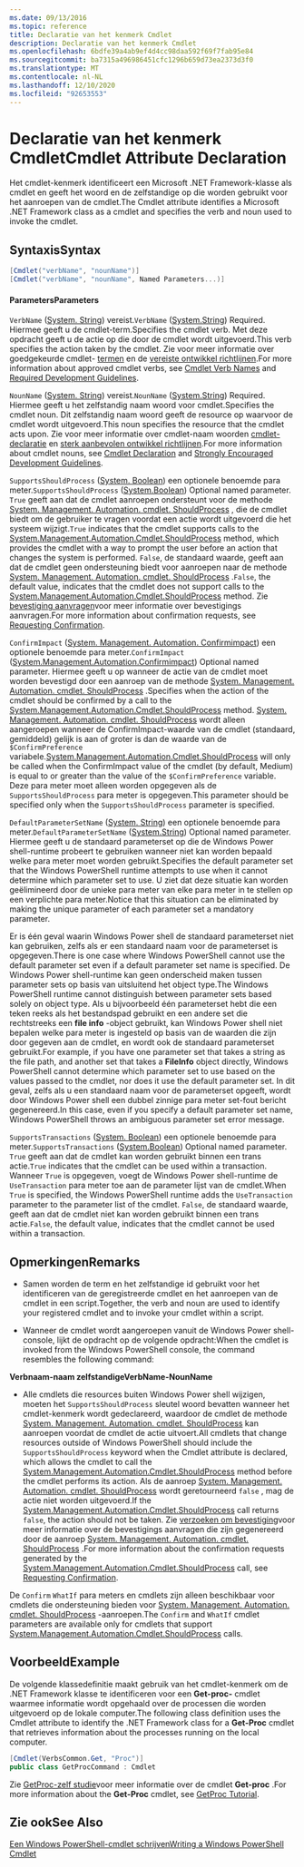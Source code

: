 ```yaml
---
ms.date: 09/13/2016
ms.topic: reference
title: Declaratie van het kenmerk Cmdlet
description: Declaratie van het kenmerk Cmdlet
ms.openlocfilehash: 6bdfe39a4ab9ef4d4cc98daa592f69f7fab95e84
ms.sourcegitcommit: ba7315a496986451cfc1296b659d73ea2373d3f0
ms.translationtype: MT
ms.contentlocale: nl-NL
ms.lasthandoff: 12/10/2020
ms.locfileid: "92653553"
---
```

# <a name="cmdlet-attribute-declaration"></a><span data-ttu-id="eacd8-103">Declaratie van het kenmerk Cmdlet</span><span class="sxs-lookup"><span data-stu-id="eacd8-103">Cmdlet Attribute Declaration</span></span>

<span data-ttu-id="eacd8-104">Het cmdlet-kenmerk identificeert een Microsoft .NET Framework-klasse als cmdlet en geeft het woord en de zelfstandige op die worden gebruikt voor het aanroepen van de cmdlet.</span><span class="sxs-lookup"><span data-stu-id="eacd8-104">The Cmdlet attribute identifies a Microsoft .NET Framework class as a cmdlet and specifies the verb and noun used to invoke the cmdlet.</span></span>

## <a name="syntax"></a><span data-ttu-id="eacd8-105">Syntaxis</span><span class="sxs-lookup"><span data-stu-id="eacd8-105">Syntax</span></span>

```csharp
[Cmdlet("verbName", "nounName")]
[Cmdlet("verbName", "nounName", Named Parameters...)]
```

#### <a name="parameters"></a><span data-ttu-id="eacd8-106">Parameters</span><span class="sxs-lookup"><span data-stu-id="eacd8-106">Parameters</span></span>

<span data-ttu-id="eacd8-107">`VerbName` ([System. String](/dotnet/api/System.String)) vereist.</span><span class="sxs-lookup"><span data-stu-id="eacd8-107">`VerbName` ([System.String](/dotnet/api/System.String)) Required.</span></span> <span data-ttu-id="eacd8-108">Hiermee geeft u de cmdlet-term.</span><span class="sxs-lookup"><span data-stu-id="eacd8-108">Specifies the cmdlet verb.</span></span> <span data-ttu-id="eacd8-109">Met deze opdracht geeft u de actie op die door de cmdlet wordt uitgevoerd.</span><span class="sxs-lookup"><span data-stu-id="eacd8-109">This verb specifies the action taken by the cmdlet.</span></span> <span data-ttu-id="eacd8-110">Zie voor meer informatie over goedgekeurde cmdlet- [termen](./approved-verbs-for-windows-powershell-commands.md) en de [vereiste ontwikkel richtlijnen](./required-development-guidelines.md).</span><span class="sxs-lookup"><span data-stu-id="eacd8-110">For more information about approved cmdlet verbs, see [Cmdlet Verb Names](./approved-verbs-for-windows-powershell-commands.md) and [Required Development Guidelines](./required-development-guidelines.md).</span></span>

<span data-ttu-id="eacd8-111">`NounName` ([System. String](/dotnet/api/System.String)) vereist.</span><span class="sxs-lookup"><span data-stu-id="eacd8-111">`NounName` ([System.String](/dotnet/api/System.String)) Required.</span></span> <span data-ttu-id="eacd8-112">Hiermee geeft u het zelfstandig naam woord voor cmdlet.</span><span class="sxs-lookup"><span data-stu-id="eacd8-112">Specifies the cmdlet noun.</span></span> <span data-ttu-id="eacd8-113">Dit zelfstandig naam woord geeft de resource op waarvoor de cmdlet wordt uitgevoerd.</span><span class="sxs-lookup"><span data-stu-id="eacd8-113">This noun specifies the resource that the cmdlet acts upon.</span></span> <span data-ttu-id="eacd8-114">Zie voor meer informatie over cmdlet-naam woorden [cmdlet-declaratie](./cmdlet-class-declaration.md) en [sterk aanbevolen ontwikkel richtlijnen](./strongly-encouraged-development-guidelines.md).</span><span class="sxs-lookup"><span data-stu-id="eacd8-114">For more information about cmdlet nouns, see [Cmdlet Declaration](./cmdlet-class-declaration.md) and [Strongly Encouraged Development Guidelines](./strongly-encouraged-development-guidelines.md).</span></span>

<span data-ttu-id="eacd8-115">`SupportsShouldProcess` ([System. Boolean](/dotnet/api/System.Boolean)) een optionele benoemde para meter.</span><span class="sxs-lookup"><span data-stu-id="eacd8-115">`SupportsShouldProcess` ([System.Boolean](/dotnet/api/System.Boolean)) Optional named parameter.</span></span> <span data-ttu-id="eacd8-116">`True` geeft aan dat de cmdlet aanroepen ondersteunt voor de methode [System. Management. Automation. cmdlet. ShouldProcess](/dotnet/api/System.Management.Automation.Cmdlet.ShouldProcess) , die de cmdlet biedt om de gebruiker te vragen voordat een actie wordt uitgevoerd die het systeem wijzigt.</span><span class="sxs-lookup"><span data-stu-id="eacd8-116">`True` indicates that the cmdlet supports calls to the [System.Management.Automation.Cmdlet.ShouldProcess](/dotnet/api/System.Management.Automation.Cmdlet.ShouldProcess) method, which provides the cmdlet with a way to prompt the user before an action that changes the system is performed.</span></span> <span data-ttu-id="eacd8-117">`False`, de standaard waarde, geeft aan dat de cmdlet geen ondersteuning biedt voor aanroepen naar de methode [System. Management. Automation. cmdlet. ShouldProcess](/dotnet/api/System.Management.Automation.Cmdlet.ShouldProcess) .</span><span class="sxs-lookup"><span data-stu-id="eacd8-117">`False`, the default value, indicates that the cmdlet does not support calls to the [System.Management.Automation.Cmdlet.ShouldProcess](/dotnet/api/System.Management.Automation.Cmdlet.ShouldProcess) method.</span></span> <span data-ttu-id="eacd8-118">Zie [bevestiging aanvragen](./requesting-confirmation-from-cmdlets.md)voor meer informatie over bevestigings aanvragen.</span><span class="sxs-lookup"><span data-stu-id="eacd8-118">For more information about confirmation requests, see [Requesting Confirmation](./requesting-confirmation-from-cmdlets.md).</span></span>

<span data-ttu-id="eacd8-119">`ConfirmImpact` ([System. Management. Automation. Confirmimpact](/dotnet/api/System.Management.Automation.ConfirmImpact)) een optionele benoemde para meter.</span><span class="sxs-lookup"><span data-stu-id="eacd8-119">`ConfirmImpact` ([System.Management.Automation.Confirmimpact](/dotnet/api/System.Management.Automation.ConfirmImpact)) Optional named parameter.</span></span> <span data-ttu-id="eacd8-120">Hiermee geeft u op wanneer de actie van de cmdlet moet worden bevestigd door een aanroep van de methode [System. Management. Automation. cmdlet. ShouldProcess](/dotnet/api/System.Management.Automation.Cmdlet.ShouldProcess) .</span><span class="sxs-lookup"><span data-stu-id="eacd8-120">Specifies when the action of the cmdlet should be confirmed by a call to the [System.Management.Automation.Cmdlet.ShouldProcess](/dotnet/api/System.Management.Automation.Cmdlet.ShouldProcess) method.</span></span> <span data-ttu-id="eacd8-121">[System. Management. Automation. cmdlet. ShouldProcess](/dotnet/api/System.Management.Automation.Cmdlet.ShouldProcess) wordt alleen aangeroepen wanneer de ConfirmImpact-waarde van de cmdlet (standaard, gemiddeld) gelijk is aan of groter is dan de waarde van de `$ConfirmPreference` variabele.</span><span class="sxs-lookup"><span data-stu-id="eacd8-121">[System.Management.Automation.Cmdlet.ShouldProcess](/dotnet/api/System.Management.Automation.Cmdlet.ShouldProcess) will only be called when the ConfirmImpact value of the cmdlet (by default, Medium) is equal to or greater than the value of the `$ConfirmPreference` variable.</span></span> <span data-ttu-id="eacd8-122">Deze para meter moet alleen worden opgegeven als de `SupportsShouldProcess` para meter is opgegeven.</span><span class="sxs-lookup"><span data-stu-id="eacd8-122">This parameter should be specified only when the `SupportsShouldProcess` parameter is specified.</span></span>

<span data-ttu-id="eacd8-123">`DefaultParameterSetName` ([System. String](/dotnet/api/System.String)) een optionele benoemde para meter.</span><span class="sxs-lookup"><span data-stu-id="eacd8-123">`DefaultParameterSetName` ([System.String](/dotnet/api/System.String)) Optional named parameter.</span></span> <span data-ttu-id="eacd8-124">Hiermee geeft u de standaard parameterset op die de Windows Power shell-runtime probeert te gebruiken wanneer niet kan worden bepaald welke para meter moet worden gebruikt.</span><span class="sxs-lookup"><span data-stu-id="eacd8-124">Specifies the default parameter set that the Windows PowerShell runtime attempts to use when it cannot determine which parameter set to use.</span></span> <span data-ttu-id="eacd8-125">U ziet dat deze situatie kan worden geëlimineerd door de unieke para meter van elke para meter in te stellen op een verplichte para meter.</span><span class="sxs-lookup"><span data-stu-id="eacd8-125">Notice that this situation can be eliminated by making the unique parameter of each parameter set a mandatory parameter.</span></span>

<span data-ttu-id="eacd8-126">Er is één geval waarin Windows Power shell de standaard parameterset niet kan gebruiken, zelfs als er een standaard naam voor de parameterset is opgegeven.</span><span class="sxs-lookup"><span data-stu-id="eacd8-126">There is one case where Windows PowerShell cannot use the default parameter set even if a default parameter set name is specified.</span></span> <span data-ttu-id="eacd8-127">De Windows Power shell-runtime kan geen onderscheid maken tussen parameter sets op basis van uitsluitend het object type.</span><span class="sxs-lookup"><span data-stu-id="eacd8-127">The Windows PowerShell runtime cannot distinguish between parameter sets based solely on object type.</span></span> <span data-ttu-id="eacd8-128">Als u bijvoorbeeld één parameterset hebt die een teken reeks als het bestandspad gebruikt en een andere set die rechtstreeks een **file info** -object gebruikt, kan Windows Power shell niet bepalen welke para meter is ingesteld op basis van de waarden die zijn door gegeven aan de cmdlet, en wordt ook de standaard parameterset gebruikt.</span><span class="sxs-lookup"><span data-stu-id="eacd8-128">For example, if you have one parameter set that takes a string as the file path, and another set that takes a **FileInfo** object directly, Windows PowerShell cannot determine which parameter set to use based on the values passed to the cmdlet, nor does it use the default parameter set.</span></span> <span data-ttu-id="eacd8-129">In dit geval, zelfs als u een standaard naam voor de parameterset opgeeft, wordt door Windows Power shell een dubbel zinnige para meter set-fout bericht gegenereerd.</span><span class="sxs-lookup"><span data-stu-id="eacd8-129">In this case, even if you specify a default parameter set name, Windows PowerShell throws an ambiguous parameter set error message.</span></span>

<span data-ttu-id="eacd8-130">`SupportsTransactions` ([System. Boolean](/dotnet/api/System.Boolean)) een optionele benoemde para meter.</span><span class="sxs-lookup"><span data-stu-id="eacd8-130">`SupportsTransactions` ([System.Boolean](/dotnet/api/System.Boolean)) Optional named parameter.</span></span> <span data-ttu-id="eacd8-131">`True` geeft aan dat de cmdlet kan worden gebruikt binnen een trans actie.</span><span class="sxs-lookup"><span data-stu-id="eacd8-131">`True` indicates that the cmdlet can be used within a transaction.</span></span> <span data-ttu-id="eacd8-132">Wanneer `True` is opgegeven, voegt de Windows Power shell-runtime de `UseTransaction` para meter toe aan de parameter lijst van de cmdlet.</span><span class="sxs-lookup"><span data-stu-id="eacd8-132">When `True` is specified, the Windows PowerShell runtime adds the `UseTransaction` parameter to the parameter list of the cmdlet.</span></span> <span data-ttu-id="eacd8-133">`False`, de standaard waarde, geeft aan dat de cmdlet niet kan worden gebruikt binnen een trans actie.</span><span class="sxs-lookup"><span data-stu-id="eacd8-133">`False`, the default value, indicates that the cmdlet cannot be used within a transaction.</span></span>

## <a name="remarks"></a><span data-ttu-id="eacd8-134">Opmerkingen</span><span class="sxs-lookup"><span data-stu-id="eacd8-134">Remarks</span></span>

- <span data-ttu-id="eacd8-135">Samen worden de term en het zelfstandige id gebruikt voor het identificeren van de geregistreerde cmdlet en het aanroepen van de cmdlet in een script.</span><span class="sxs-lookup"><span data-stu-id="eacd8-135">Together, the verb and noun are used to identify your registered cmdlet and to invoke your cmdlet within a script.</span></span>

- <span data-ttu-id="eacd8-136">Wanneer de cmdlet wordt aangeroepen vanuit de Windows Power shell-console, lijkt de opdracht op de volgende opdracht:</span><span class="sxs-lookup"><span data-stu-id="eacd8-136">When the cmdlet is invoked from the Windows PowerShell console, the command resembles the following command:</span></span>

<span data-ttu-id="eacd8-137">**Verbnaam-naam zelfstandige**</span><span class="sxs-lookup"><span data-stu-id="eacd8-137">**VerbName-NounName**</span></span>

- <span data-ttu-id="eacd8-138">Alle cmdlets die resources buiten Windows Power shell wijzigen, moeten het `SupportsShouldProcess` sleutel woord bevatten wanneer het cmdlet-kenmerk wordt gedeclareerd, waardoor de cmdlet de methode [System. Management. Automation. cmdlet. ShouldProcess](/dotnet/api/System.Management.Automation.Cmdlet.ShouldProcess) kan aanroepen voordat de cmdlet de actie uitvoert.</span><span class="sxs-lookup"><span data-stu-id="eacd8-138">All cmdlets that change resources outside of Windows PowerShell should include the `SupportsShouldProcess` keyword when the Cmdlet attribute is declared, which allows the cmdlet to call the [System.Management.Automation.Cmdlet.ShouldProcess](/dotnet/api/System.Management.Automation.Cmdlet.ShouldProcess) method before the cmdlet performs its action.</span></span> <span data-ttu-id="eacd8-139">Als de aanroep [System. Management. Automation. cmdlet. ShouldProcess](/dotnet/api/System.Management.Automation.Cmdlet.ShouldProcess) wordt geretourneerd `false` , mag de actie niet worden uitgevoerd.</span><span class="sxs-lookup"><span data-stu-id="eacd8-139">If the [System.Management.Automation.Cmdlet.ShouldProcess](/dotnet/api/System.Management.Automation.Cmdlet.ShouldProcess) call returns `false`, the action should not be taken.</span></span> <span data-ttu-id="eacd8-140">Zie [verzoeken om bevestiging](./requesting-confirmation-from-cmdlets.md)voor meer informatie over de bevestigings aanvragen die zijn gegenereerd door de aanroep [System. Management. Automation. cmdlet. ShouldProcess](/dotnet/api/System.Management.Automation.Cmdlet.ShouldProcess) .</span><span class="sxs-lookup"><span data-stu-id="eacd8-140">For more information about the confirmation requests generated by the [System.Management.Automation.Cmdlet.ShouldProcess](/dotnet/api/System.Management.Automation.Cmdlet.ShouldProcess) call, see [Requesting Confirmation](./requesting-confirmation-from-cmdlets.md).</span></span>

<span data-ttu-id="eacd8-141">De `Confirm` `WhatIf` para meters en cmdlets zijn alleen beschikbaar voor cmdlets die ondersteuning bieden voor [System. Management. Automation. cmdlet. ShouldProcess](/dotnet/api/System.Management.Automation.Cmdlet.ShouldProcess) -aanroepen.</span><span class="sxs-lookup"><span data-stu-id="eacd8-141">The `Confirm` and `WhatIf` cmdlet parameters are available only for cmdlets that support [System.Management.Automation.Cmdlet.ShouldProcess](/dotnet/api/System.Management.Automation.Cmdlet.ShouldProcess) calls.</span></span>

## <a name="example"></a><span data-ttu-id="eacd8-142">Voorbeeld</span><span class="sxs-lookup"><span data-stu-id="eacd8-142">Example</span></span>

<span data-ttu-id="eacd8-143">De volgende klassedefinitie maakt gebruik van het cmdlet-kenmerk om de .NET Framework klasse te identificeren voor een **Get-proc-** cmdlet waarmee informatie wordt opgehaald over de processen die worden uitgevoerd op de lokale computer.</span><span class="sxs-lookup"><span data-stu-id="eacd8-143">The following class definition uses the Cmdlet attribute to identify the .NET Framework class for a **Get-Proc** cmdlet that retrieves information about the processes running on the local computer.</span></span>

```csharp
[Cmdlet(VerbsCommon.Get, "Proc")]
public class GetProcCommand : Cmdlet
```

<span data-ttu-id="eacd8-144">Zie [GetProc-zelf studie](./getproc-tutorial.md)voor meer informatie over de cmdlet **Get-proc** .</span><span class="sxs-lookup"><span data-stu-id="eacd8-144">For more information about the **Get-Proc** cmdlet, see [GetProc Tutorial](./getproc-tutorial.md).</span></span>

## <a name="see-also"></a><span data-ttu-id="eacd8-145">Zie ook</span><span class="sxs-lookup"><span data-stu-id="eacd8-145">See Also</span></span>

[<span data-ttu-id="eacd8-146">Een Windows PowerShell-cmdlet schrijven</span><span class="sxs-lookup"><span data-stu-id="eacd8-146">Writing a Windows PowerShell Cmdlet</span></span>](./writing-a-windows-powershell-cmdlet.md)
